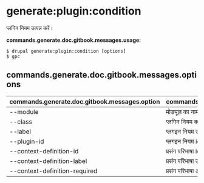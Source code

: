 # generate:plugin:condition
प्लगिन नियम उत्पन्न करें।

**commands.generate.doc.gitbook.messages.usage:**
```
$ drupal generate:plugin:condition [options]
$ gpc  
```

## commands.generate.doc.gitbook.messages.options
commands.generate.doc.gitbook.messages.option | commands.generate.doc.gitbook.messages.details
-------|-------------
--module | मोड्यूल का नाम।
--class | प्लगिन नियम क्लास नाम
--label | प्लगइन नियम उप-शीर्षक
--plugin-id | प्लगइन नियम id
--context-definition-id | प्रसंग परिभाषा id
--context-definition-label | प्रसंग परिभाषा उप-शीर्षक
--context-definition-required | प्रसंग परिभाषा आवश्यक है (सही/गलत)
